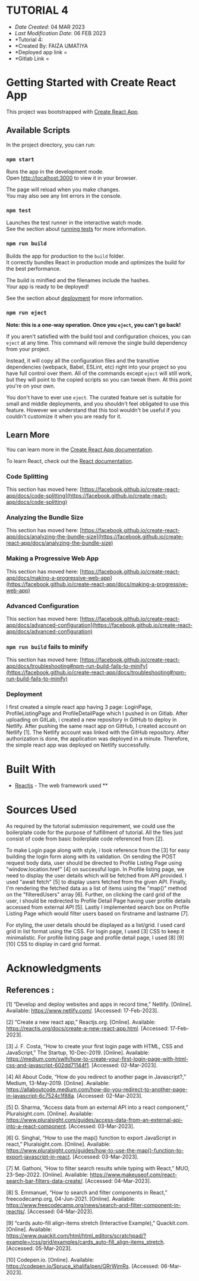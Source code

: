 # TUTORIAL 4

* *Date Created*: 04 MAR 2023
* *Last Modification Date*: 06 FEB 2023
* *Tutorial 4:
* *Created By: FAIZA UMATIYA
* *Deployed app link = 
* *Gitlab Link = 



# Getting Started with Create React App

This project was bootstrapped with [Create React App](https://github.com/facebook/create-react-app).

## Available Scripts

In the project directory, you can run:

### `npm start`

Runs the app in the development mode.\
Open [http://localhost:3000](http://localhost:3000) to view it in your browser.

The page will reload when you make changes.\
You may also see any lint errors in the console.

### `npm test`

Launches the test runner in the interactive watch mode.\
See the section about [running tests](https://facebook.github.io/create-react-app/docs/running-tests) for more information.

### `npm run build`

Builds the app for production to the `build` folder.\
It correctly bundles React in production mode and optimizes the build for the best performance.

The build is minified and the filenames include the hashes.\
Your app is ready to be deployed!

See the section about [deployment](https://facebook.github.io/create-react-app/docs/deployment) for more information.

### `npm run eject`

**Note: this is a one-way operation. Once you `eject`, you can't go back!**

If you aren't satisfied with the build tool and configuration choices, you can `eject` at any time. This command will remove the single build dependency from your project.

Instead, it will copy all the configuration files and the transitive dependencies (webpack, Babel, ESLint, etc) right into your project so you have full control over them. All of the commands except `eject` will still work, but they will point to the copied scripts so you can tweak them. At this point you're on your own.

You don't have to ever use `eject`. The curated feature set is suitable for small and middle deployments, and you shouldn't feel obligated to use this feature. However we understand that this tool wouldn't be useful if you couldn't customize it when you are ready for it.

## Learn More

You can learn more in the [Create React App documentation](https://facebook.github.io/create-react-app/docs/getting-started).

To learn React, check out the [React documentation](https://reactjs.org/).

### Code Splitting

This section has moved here: [https://facebook.github.io/create-react-app/docs/code-splitting](https://facebook.github.io/create-react-app/docs/code-splitting)

### Analyzing the Bundle Size

This section has moved here: [https://facebook.github.io/create-react-app/docs/analyzing-the-bundle-size](https://facebook.github.io/create-react-app/docs/analyzing-the-bundle-size)

### Making a Progressive Web App

This section has moved here: [https://facebook.github.io/create-react-app/docs/making-a-progressive-web-app](https://facebook.github.io/create-react-app/docs/making-a-progressive-web-app)

### Advanced Configuration

This section has moved here: [https://facebook.github.io/create-react-app/docs/advanced-configuration](https://facebook.github.io/create-react-app/docs/advanced-configuration)

### `npm run build` fails to minify

This section has moved here: [https://facebook.github.io/create-react-app/docs/troubleshooting#npm-run-build-fails-to-minify](https://facebook.github.io/create-react-app/docs/troubleshooting#npm-run-build-fails-to-minify)


### Deployment

<!-- This section has moved here: [https://facebook.github.io/create-react-app/docs/deployment](https://facebook.github.io/create-react-app/docs/deployment) -->

I first created a simple react app having 3 page: LoginPage, ProfileListingPage and ProfileDetailPage which I pushed in on Gitlab. After uploading on GitLab, i created a new repository in GitHub to deploy in Netlify. After pushing the same react app on GitHub, I created account on Netlify [1]. The Netlify account was linked with the GitHub repository. After authorization is done, the application was deployed in a minute. Therefore, the simple react app was deployed on Netlify successfully.

# Built With

<!--- Provide a list of the frameworks used to build this application, your list should include the name of the framework used, the url where the framework is available for download and what the framework was used for, see the example below --->

* [Reactjs](https://reactjs.org/docs/create-a-new-react-app.html) - The web framework used
**

# Sources Used

As required by the tutorial submission requirement, we could use the boilerplate code for the purpose of fulfillment of tutorial.
All the files just consist of code from basic boilerplate code referenced from [2]. 

To make Login page along with style, i took reference from the [3] for easy building the login form along with its validation. On sending the POST request body data, user should be directed to Profile Listing Page using "window.location.href" [4] on successful login. In Profile listing page, we need to display the user details which will be fetched from API provided. I used "await fetch" [5] to display users fetched from the given API. Finally, I'm  rendering the fetched data as a list of items using the "map()" method on the "filteredUsers" array [6]. Further, on clicking the card grid of the user, i should be redirected to Profile Detail Page having user profile details accessed from external API [5]. Lastly I implemented search box on Profile Listing Page which would filter users based on firstname and lastname [7].

For styling, the user details should be displayed as a list/grid. I used card grid in list format using the CSS. For login page, I used [3] CSS to keep it minimalistic. For profile listing page and profile detail page, I used [8] [9] [10] CSS to display in card grid format.

# Acknowledgments

## References :

[1]	“Develop and deploy websites and apps in record time,” Netlify. [Online]. Available: https://www.netlify.com/. [Accessed: 17-Feb-2023].

[2] “Create a new react app,” Reactjs.org. [Online]. Available: https://reactjs.org/docs/create-a-new-react-app.html. [Accessed: 17-Feb-2023].

[3]	J. F. Costa, “How to create your first login page with HTML, CSS and JavaScript,” The Startup, 10-Dec-2019. [Online]. Available: https://medium.com/swlh/how-to-create-your-first-login-page-with-html-css-and-javascript-602dd71144f1. [Accessed: 02-Mar-2023].

[4]	All About Code, “How do you redirect to another page in Javascript?,” Medium, 13-May-2019. [Online]. Available: https://allaboutcode.medium.com/how-do-you-redirect-to-another-page-in-javascript-6c7524c1f88a. [Accessed: 02-Mar-2023].

[5]	D. Sharma, “Access data from an external API into a react component,” Pluralsight.com. [Online]. Available: https://www.pluralsight.com/guides/access-data-from-an-external-api-into-a-react-component. [Accessed: 03-Mar-2023].

[6]	G. Singhal, “How to use the map() function to export JavaScript in react,” Pluralsight.com. [Online]. Available: https://www.pluralsight.com/guides/how-to-use-the-map()-function-to-export-javascript-in-react. [Accessed: 03-Mar-2023].

[7] M. Gathoni, “How to filter search results while typing with React,” MUO, 23-Sep-2022. [Online]. Available: https://www.makeuseof.com/react-search-bar-filters-data-create/. [Accessed: 04-Mar-2023].

[8] S. Emmanuel, “How to search and filter components in React,” freecodecamp.org, 04-Jun-2021. [Online]. Available: https://www.freecodecamp.org/news/search-and-filter-component-in-reactjs/. [Accessed: 04-Mar-2023].

[9] “cards auto-fill align-items stretch (Interactive Example),” Quackit.com. [Online]. Available: https://www.quackit.com/html/html_editors/scratchpad/?example=/css/grid/examples/cards_auto-fill_align-items_stretch. [Accessed: 05-Mar-2023].

[10] Codepen.io. [Online]. Available: https://codepen.io/Spruce_khalifa/pen/GRrWjmRs. [Accessed: 06-Mar-2023].
 




